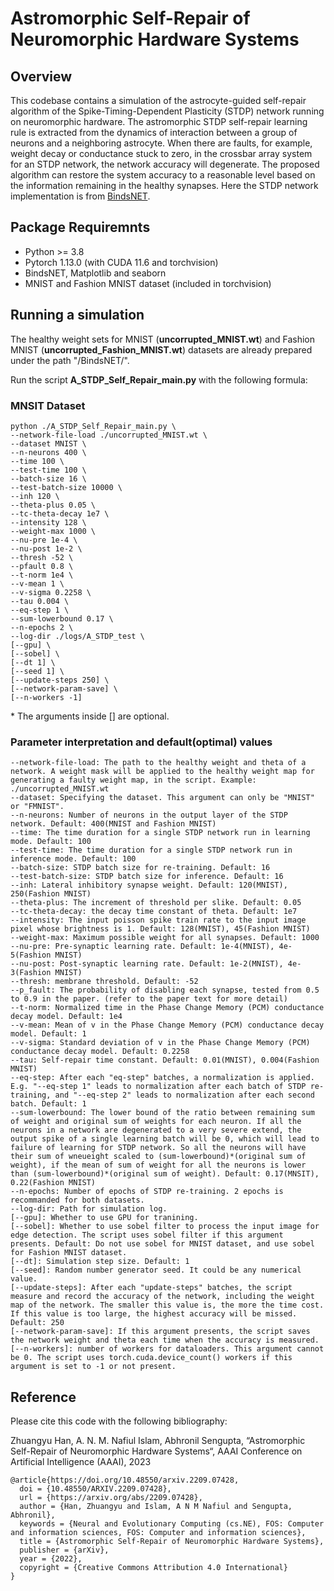 # Astromorphic Self-Repair of Neuromorphic Hardware Systems

## Overview

This codebase contains a simulation of the astrocyte-guided self-repair algorithm of the Spike-Timing-Dependent Plasticity (STDP) network running on neuromorphic hardware. The astromorphic STDP self-repair learning rule is extracted from the dynamics of interaction between a group of neurons and a neighboring astrocyte. When there are faults, for example, weight decay or conductance stuck to zero, in the crossbar array system for an STDP network, the network accuracy will degenerate. The proposed algorithm can restore the system accuracy to a reasonable level based on the information remaining in the healthy synapses. Here the STDP network implementation is from [BindsNET](https://github.com/BindsNET/bindsnet).

## Package Requiremnts

- Python >= 3.8
- Pytorch 1.13.0 (with CUDA 11.6 and torchvision)
- BindsNET, Matplotlib and seaborn
- MNIST and Fashion MNIST dataset (included in torchvision)

## Running a simulation

The healthy weight sets for MNIST (**uncorrupted_MNIST.wt**) and Fashion MNIST (**uncorrupted_Fashion_MNIST.wt**) datasets are already prepared under the path "/BindsNET/".

Run the script **A_STDP_Self_Repair_main.py** with the following formula:

### MNSIT Dataset
```
python ./A_STDP_Self_Repair_main.py \
--network-file-load ./uncorrupted_MNIST.wt \
--dataset MNIST \
--n-neurons 400 \
--time 100 \
--test-time 100 \
--batch-size 16 \
--test-batch-size 10000 \
--inh 120 \
--theta-plus 0.05 \
--tc-theta-decay 1e7 \
--intensity 128 \
--weight-max 1000 \
--nu-pre 1e-4 \
--nu-post 1e-2 \
--thresh -52 \
--pfault 0.8 \
--t-norm 1e4 \
--v-mean 1 \
--v-sigma 0.2258 \
--tau 0.004 \
--eq-step 1 \
--sum-lowerbound 0.17 \
--n-epochs 2 \
--log-dir ./logs/A_STDP_test \
[--gpu] \
[--sobel] \
[--dt 1] \
[--seed 1] \
[--update-steps 250] \
[--network-param-save] \
[--n-workers -1]
```
\* The arguments inside [] are optional.

### Parameter interpretation and default(optimal) values

```
--network-file-load: The path to the healthy weight and theta of a network. A weight mask will be applied to the healthy weight map for generating a faulty weight map, in the script. Example: ./uncorrupted_MNIST.wt
--dataset: Specifying the dataset. This argument can only be "MNIST" or "FMNIST".
--n-neurons: Number of neurons in the output layer of the STDP network. Default: 400(MNIST and Fashion MNIST)
--time: The time duration for a single STDP network run in learning mode. Default: 100
--test-time: The time duration for a single STDP network run in inference mode. Default: 100
--batch-size: STDP batch size for re-training. Default: 16
--test-batch-size: STDP batch size for inference. Default: 16
--inh: Lateral inhibitory synapse weight. Default: 120(MNIST), 250(Fashion MNIST)
--theta-plus: The increment of threshold per slike. Default: 0.05
--tc-theta-decay: the decay time constant of theta. Default: 1e7
--intensity: The input poisson spike train rate to the input image pixel whose brightness is 1. Default: 128(MNIST), 45(Fashion MNIST)
--weight-max: Maximum possible weight for all synapses. Default: 1000
--nu-pre: Pre-synaptic learning rate. Default: 1e-4(MNIST), 4e-5(Fashion MNIST)
--nu-post: Post-synaptic learning rate. Default: 1e-2(MNIST), 4e-3(Fashion MNIST)
--thresh: membrane threshold. Default: -52
--p_fault: The probability of disabling each synapse, tested from 0.5 to 0.9 in the paper. (refer to the paper text for more detail) 
--t-norm: Normalized time in the Phase Change Memory (PCM) conductance decay model. Default: 1e4
--v-mean: Mean of v in the Phase Change Memory (PCM) conductance decay model. Default: 1
--v-sigma: Standard deviation of v in the Phase Change Memory (PCM) conductance decay model. Default: 0.2258
--tau: Self-repair time constant. Default: 0.01(MNIST), 0.004(Fashion MNIST)
--eq-step: After each "eq-step" batches, a normalization is applied. E.g. "--eq-step 1" leads to normalization after each batch of STDP re-training, and "--eq-step 2" leads to normalization after each second batch. Default: 1
--sum-lowerbound: The lower bound of the ratio between remaining sum of weight and original sum of weights for each neuron. If all the neurons in a network are degenerated to a very severe extend, the output spike of a single learning batch will be 0, which will lead to failure of learning for STDP network. So all the neurons will have their sum of wneueight scaled to (sum-lowerbound)*(original sum of weight), if the mean of sum of weight for all the neurons is lower than (sum-lowerbound)*(original sum of weight). Default: 0.17(MNSIT), 0.22(Fashion MNIST)
--n-epochs: Number of epochs of STDP re-training. 2 epochs is recommanded for both datasets. 
--log-dir: Path for simulation log. 
[--gpu]: Whether to use GPU for tranining. 
[--sobel]: Whether to use sobel filter to process the input image for edge detection. The script uses sobel filter if this argument presents. Default: Do not use sobel for MNIST dataset, and use sobel for Fashion MNIST dataset.
[--dt]: Simulation step size. Default: 1
[--seed]: Random number generator seed. It could be any numerical value. 
[--update-steps]: After each "update-steps" batches, the script measure and record the accuracy of the network, including the weight map of the network. The smaller this value is, the more the time cost. If this value is too large, the highest accuracy will be missed. Default: 250
[--network-param-save]: If this argument presents, the script saves the network weight and theta each time when the accuracy is measured.
[--n-workers]: number of workers for dataloaders. This argument cannot be 0. The script uses torch.cuda.device_count() workers if this argument is set to -1 or not present.
```

## Reference
Please cite this code with the following bibliography:

Zhuangyu Han, A. N. M. Nafiul Islam, Abhronil Sengupta, “Astromorphic Self-Repair of Neuromorphic Hardware Systems“, AAAI Conference on Artificial Intelligence (AAAI), 2023

```
@article{https://doi.org/10.48550/arxiv.2209.07428,
  doi = {10.48550/ARXIV.2209.07428},
  url = {https://arxiv.org/abs/2209.07428},
  author = {Han, Zhuangyu and Islam, A N M Nafiul and Sengupta, Abhronil},
  keywords = {Neural and Evolutionary Computing (cs.NE), FOS: Computer and information sciences, FOS: Computer and information sciences},
  title = {Astromorphic Self-Repair of Neuromorphic Hardware Systems},
  publisher = {arXiv},
  year = {2022},
  copyright = {Creative Commons Attribution 4.0 International}
}
```

